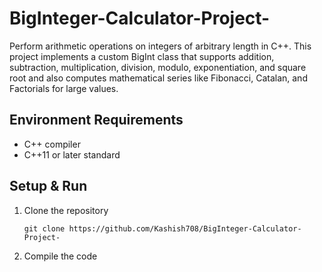 # BigInteger-Calculator-Project-
Perform arithmetic operations on integers of arbitrary length in C++. This project implements a custom BigInt class that supports addition, subtraction, multiplication, division, modulo, exponentiation, and square root and also computes mathematical series like Fibonacci, Catalan, and Factorials for large values.

## Environment Requirements
- C++ compiler 
- C++11 or later standard

## Setup & Run
1. Clone the repository
   ```
   git clone https://github.com/Kashish708/BigInteger-Calculator-Project-
   ```

3. Compile the code
   
